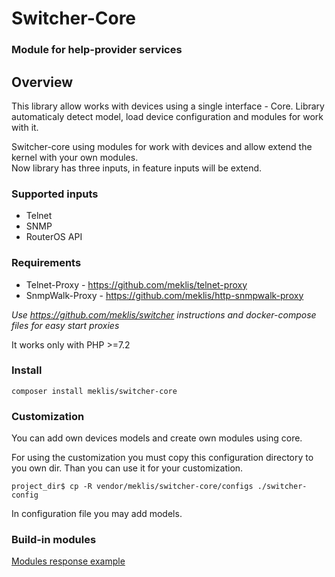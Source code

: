 # Switcher-Core
### Module for help-provider services

## Overview
This library allow works with devices using a single interface - Core.
Library automaticaly detect model, load device configuration and modules for work with it.   
    
Switcher-core using modules for work with devices and allow extend the kernel with your own modules.    
Now library has three inputs, in feature inputs will be extend.    

### Supported inputs
* Telnet
* SNMP
* RouterOS API

### Requirements   
* Telnet-Proxy - https://github.com/meklis/telnet-proxy    
* SnmpWalk-Proxy - https://github.com/meklis/http-snmpwalk-proxy    

*Use https://github.com/meklis/switcher instructions and docker-compose files for easy start proxies* 

It works only with PHP >=7.2

### Install
```
composer install meklis/switcher-core
```


### Customization
You can add own devices models and create own modules using core.    

For using the customization you must copy this configuration directory to you own dir. Than you can use it for your customization.
``` 
project_dir$ cp -R vendor/meklis/switcher-core/configs ./switcher-config
```
In configuration file you may add models.   

### Build-in modules
[Modules response example](docs/MODULES.md)
